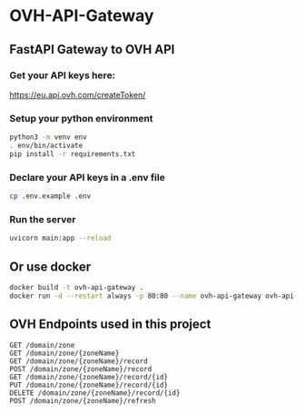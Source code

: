 # OVH-API-Gateway
## FastAPI Gateway to OVH API

### Get your API keys here: 
https://eu.api.ovh.com/createToken/

### Setup your python environment
```bash
python3 -m venv env
. env/bin/activate
pip install -r requirements.txt
```

### Declare your API keys in a .env file
```bash
cp .env.example .env
```

### Run the server
```bash
uvicorn main:app --reload
```

## Or use docker
```bash
docker build -t ovh-api-gateway .
docker run -d --restart always -p 80:80 --name ovh-api-gateway ovh-api-gateway
```

## OVH Endpoints used in this project
```
GET /domain/zone
GET /domain/zone/{zoneName}
GET /domain/zone/{zoneName}/record
POST /domain/zone/{zoneName}/record
GET /domain/zone/{zoneName}/record/{id}
PUT /domain/zone/{zoneName}/record/{id}
DELETE /domain/zone/{zoneName}/record/{id}
POST /domain/zone/{zoneName}/refresh
```